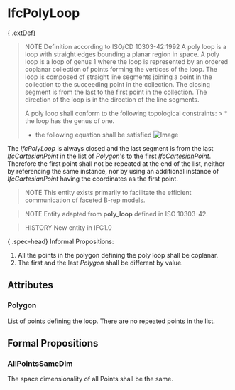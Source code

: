 # IfcPolyLoop

{ .extDef}
> NOTE  Definition according to ISO/CD 10303-42:1992
> A poly loop is a loop with straight edges bounding a planar region in space. A poly loop is a loop of genus 1 where the loop is represented by an ordered coplanar collection of points forming the vertices of the loop. The loop is composed of straight line segments joining a point in the collection to the succeeding point in the collection. The closing segment is from the last to the first point in the collection. The direction of the loop is in the direction of the line segments.
>
> A poly loop shall conform to the following topological constraints: > * the loop has the genus of one.
> * the following equation shall be satisfied   ![Image](../../../../figures/ifcpolyloop-math1.gif)

 The _IfcPolyLoop_ is always closed and the last segment is from the last _IfcCartesianPoint_ in the list of _Polygon_'s to the first _IfcCartesianPoint_. Therefore the first point shall not be repeated at the end of the list, neither by referencing the same instance, nor by using an additional instance of _IfcCartesianPoint_ having the coordinates as the first point.
>
> NOTE  This entity exists primarily to facilitate the efficient communication of faceted B-rep models.



> NOTE  Entity adapted from **poly_loop** defined in ISO 10303-42.

> HISTORY   New entity in IFC1.0

{ .spec-head}
Informal Propositions:

1. All the points in the polygon defining the poly loop shall be coplanar.
2. The first and the last _Polygon_ shall be different by value.

## Attributes

### Polygon
List of points defining the loop. There are no repeated points in the list.

## Formal Propositions

### AllPointsSameDim
The space dimensionality of all Points shall be the same.
